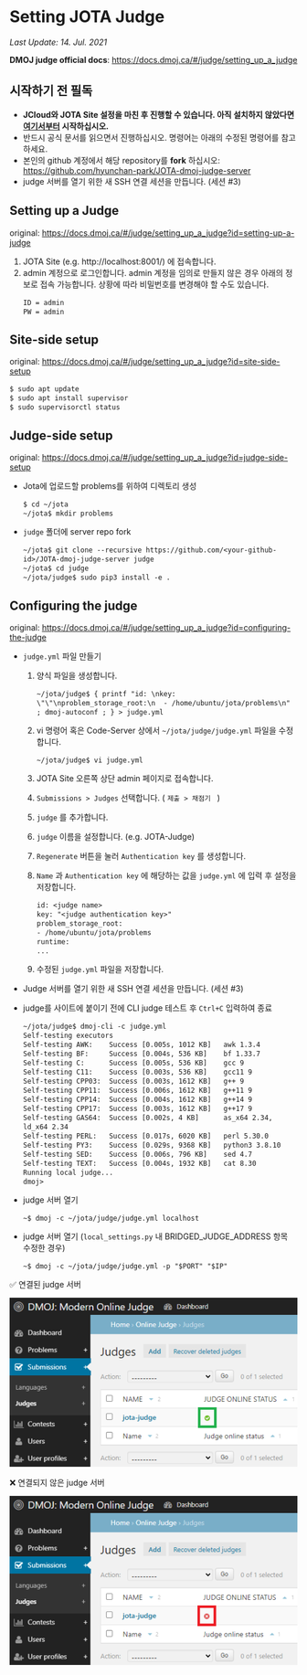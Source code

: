 # Setting JOTA Judge

*Last Update: 14. Jul. 2021*

**DMOJ judge official docs**: https://docs.dmoj.ca/#/judge/setting_up_a_judge

## 시작하기 전 필독
* **JCloud와 JOTA Site 설정을 마친 후 진행할 수 있습니다. 아직 설치하지 않았다면 [여기서부터](https://github.com/hyunchan-park/JOTA-dmoj-online-judge) 시작하십시오.**
* 반드시 공식 문서를 읽으면서 진행하십시오. 명령어는 아래의 수정된 명령어를 참고하세요.
* 본인의 github 계정에서 해당 repository를 **fork** 하십시오: https://github.com/hyunchan-park/JOTA-dmoj-judge-server
* judge 서버를 열기 위한 새 SSH 연결 세션을 만듭니다. (세션 #3)
## Setting up a Judge
original: https://docs.dmoj.ca/#/judge/setting_up_a_judge?id=setting-up-a-judge

1. JOTA Site (e.g. http://localhost:8001/) 에 접속합니다.
2. admin 계정으로 로그인합니다. admin 계정을 임의로 만들지 않은 경우 아래의 정보로 접속 가능합니다. 상황에 따라 비밀번호를 변경해야 할 수도 있습니다.
    ```
    ID = admin
    PW = admin
    ```

## Site-side setup
original: https://docs.dmoj.ca/#/judge/setting_up_a_judge?id=site-side-setup

```
$ sudo apt update
$ sudo apt install supervisor
$ sudo supervisorctl status
```

## Judge-side setup
original: https://docs.dmoj.ca/#/judge/setting_up_a_judge?id=judge-side-setup

* Jota에 업로드할 problems를 위하여 디렉토리 생성
    
    ```
    $ cd ~/jota
    ~/jota$ mkdir problems
    ```
    
* `judge` 폴더에 server repo fork
    
    ```
    ~/jota$ git clone --recursive https://github.com/<your-github-id>/JOTA-dmoj-judge-server judge
    ~/jota$ cd judge
    ~/jota/judge$ sudo pip3 install -e .
    ```


## **Configuring the judge**
original: https://docs.dmoj.ca/#/judge/setting_up_a_judge?id=configuring-the-judge

* `judge.yml` 파일 만들기
  
  1. 양식 파일을 생성합니다.
      ```
      ~/jota/judge$ { printf "id: \nkey: \"\"\nproblem_storage_root:\n  - /home/ubuntu/jota/problems\n" ; dmoj-autoconf ; } > judge.yml
      ```
  
  2. vi 명령어 혹은 Code-Server 상에서 `~/jota/judge/judge.yml` 파일을 수정합니다.
      ```
      ~/jota/judge$ vi judge.yml
      ```
      
  3. JOTA Site 오른쪽 상단 admin 페이지로 접속합니다.
  
  4. `Submissions > Judges` 선택합니다. ( `제출 > 채점기 ` )
  
  5. `judge` 를 추가합니다.
  
  6. `judge` 이름을 설정합니다. (e.g. JOTA-Judge)
  
  7. `Regenerate` 버튼을 눌러 `Authentication key` 를 생성합니다.
  
  8. `Name` 과 `Authentication key` 에 해당하는 값을 `judge.yml` 에 입력 후 설정을 저장합니다.
  
      ```
      id: <judge name>
      key: "<judge authentication key>"
      problem_storage_root:
      - /home/ubuntu/jota/problems
      runtime:
      ...
      ```
  
  9. 수정된 `judge.yml` 파일을 저장합니다.

* Judge 서버를 열기 위한 새 SSH 연결 세션을 만듭니다. (세션 #3)
* judge를 사이트에 붙이기 전에 CLI judge 테스트 후 `Ctrl+C` 입력하여 종료 

    ```
    ~/jota/judge$ dmoj-cli -c judge.yml
    Self-testing executors
    Self-testing AWK:    Success [0.005s, 1012 KB]   awk 1.3.4
    Self-testing BF:     Success [0.004s, 536 KB]    bf 1.33.7
    Self-testing C:      Success [0.005s, 536 KB]    gcc 9
    Self-testing C11:    Success [0.003s, 536 KB]    gcc11 9
    Self-testing CPP03:  Success [0.003s, 1612 KB]   g++ 9
    Self-testing CPP11:  Success [0.006s, 1612 KB]   g++11 9
    Self-testing CPP14:  Success [0.004s, 1612 KB]   g++14 9
    Self-testing CPP17:  Success [0.003s, 1612 KB]   g++17 9
    Self-testing GAS64:  Success [0.002s, 4 KB]      as_x64 2.34, ld_x64 2.34
    Self-testing PERL:   Success [0.017s, 6020 KB]   perl 5.30.0
    Self-testing PY3:    Success [0.029s, 9368 KB]   python3 3.8.10
    Self-testing SED:    Success [0.006s, 796 KB]    sed 4.7
    Self-testing TEXT:   Success [0.004s, 1932 KB]   cat 8.30
    Running local judge...
    dmoj>
    ```
    
* judge 서버 열기
    ```
    ~$ dmoj -c ~/jota/judge/judge.yml localhost
    ```
    
* judge 서버 열기 (`local_settings.py` 내 BRIDGED_JUDGE_ADDRESS 항목 수정한 경우)
    
    ```
    ~$ dmoj -c ~/jota/judge/judge.yml -p "$PORT" "$IP"
    ```

✅ 연결된 judge 서버

![judge-01.png](res/judge-01.png)

❌ 연결되지 않은 judge 서버

![judge-02.png](res/judge-02.png)
